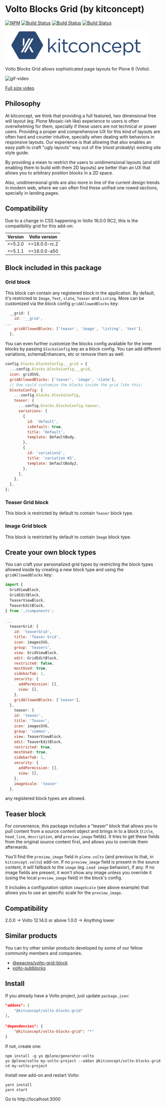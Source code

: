 # Volto Blocks Grid (by kitconcept)

[![NPM](https://img.shields.io/npm/v/@kitconcept/volto-blocks-grid.svg)](https://www.npmjs.com/package/@kitconcept/volto-blocks-grid)
[![Build Status](https://github.com/kitconcept/volto-blocks-grid/actions/workflows/code.yml/badge.svg)](https://github.com/kitconcept/volto-blocks-grid/actions)
[![Build Status](https://github.com/kitconcept/volto-blocks-grid/actions/workflows/unit.yml/badge.svg)](https://github.com/kitconcept/volto-blocks-grid/actions)
[![Build Status](https://github.com/kitconcept/volto-blocks-grid/actions/workflows/acceptance.yml/badge.svg)](https://github.com/kitconcept/volto-blocks-grid/actions)

![kitconcept GmbH](https://raw.githubusercontent.com/kitconcept/volto-form-builder/master/kitconcept.png)

Volto Blocks Grid allows sophisticated page layouts for Plone 6 (Volto).

![gif-video](https://user-images.githubusercontent.com/486927/114311809-8b032600-9af0-11eb-90e0-0944294a6084.gif)

[Full size video](https://user-images.githubusercontent.com/486927/114309930-40ca7680-9ae9-11eb-873d-0504bddc0682.mov)

## Philosophy

At kitconcept, we think that providing a full featured, two dimensional free will layout
(eg. Plone Mosaic-ish like) experience to users is often overwhelming for them,
specially if these users are not technical or power users. Providing a proper and
comprehensive UX for this kind of layouts are often hard and counter intuitive,
specially when dealing with behaviors in responsive layouts. Our experience is that
allowing that also enables an easy path to craft "ugly layouts" way out of the (most
probably) existing site style guide.

By providing a mean to restrict the users to unidimensional layouts (and still enabling
them to build with them 2D layouts) are better than an UX that allows you to arbitrary
position blocks in a 2D space.

Also, unidimensional grids are also more in line of the current design trends in modern
web, where we can often find these unified one rowed sections, specially in landing pages.

## Compatibility

Due to a change in CSS happening in Volto 16.0.0 RC2, this is the compatibility grid for this add-on:

|Version   |Volto version |
|----------|--------------|
|>=5.2.0   |>=16.0.0-rc.2 |
|<=5.1.1   |<=16.0.0-a50  |

## Block included in this package

### Grid block

This block can contain any registered block in the application. By default, it's
restricted to `Image`, `Text`, `slate`, `Teaser` and `Listing`. More can be customized via the
block config `gridAllowedBlocks` key:

```js
  __grid: {
    id: '__grid',
...
    gridAllowedBlocks: ['teaser', 'image', 'listing', 'text'],
  },
```

You can even further customize the blocks config available for the inner blocks by passing `blocksConfig` key as a block config. You can add different variations, schemaEnhancers, etc or remove them as well:

```js
config.blocks.blocksConfig.__grid = {
  ...config.blocks.blocksConfig.__grid,
  icon: gridSVG,
  gridAllowedBlocks: ['teaser', 'image', 'slate'],
  // One could customize the blocks inside the grid like this:
  blocksConfig: {
    ...config.blocks.blocksConfig,
    teaser: {
      ...config.blocks.blocksConfig.teaser,
      variations: [
        {
          id: 'default',
          isDefault: true,
          title: 'Default',
          template: DefaultBody,
        },
        {
          id: 'variation2',
          title: 'variation #2',
          template: DefaultBody2,
        },
      ],
    },
  },
};
```

### Teaser Grid block

This block is restricted by default to contain `Teaser` block type.

### Image Grid block

This block is restricted by default to contain `Image` block type.

## Create your own block types

You can craft your personalized grid types by restricting the block types allowed inside
by creating a new block type and using the `gridAllowedBlocks` key:

```js
import {
  GridViewBlock,
  GridEditBlock,
  TeaserViewBlock,
  TeaserEditBlock,
} from './components';

...
  teaserGrid: {
    id: 'teaserGrid',
    title: 'Teaser Grid',
    icon: imagesSVG,
    group: 'teasers',
    view: GridViewBlock,
    edit: GridEditBlock,
    restricted: false,
    mostUsed: true,
    sidebarTab: 1,
    security: {
      addPermission: [],
      view: [],
    },
    gridAllowedBlocks: ['teaser'],
  },
    teaser: {
    id: 'teaser',
    title: 'Teaser',
    icon: imagesSVG,
    group: 'common',
    view: TeaserViewBlock,
    edit: TeaserEditBlock,
    restricted: true,
    mostUsed: true,
    sidebarTab: 1,
    security: {
      addPermission: [],
      view: [],
    },
    imageScale: 'teaser'
  },
```

any registered block types are allowed.

## Teaser block

For convenience, this package includes a "teaser" block that allows you to pull content from a source content object and brings in to a block (`title`, `head_line`, `description`, and `preview_image` fields). It tries to get these fields from the original source content first, and allows you to override them afterwards.

You'll find the `preview_image` field in `plone.volto` (and previous to that, in `kitconcept.volto`) add-on. If no `preview_image` field is present in the source content, it will fallback to the `image` (eg. `Lead image` behavior), if any. If no image fields are present, it won't show any image unless you override it (using the local `preview_image` field) in the block's config.

It includes a configuration option `imageScale` (see above example) that allows you to use an specific scale for the `preview_image`.

## Compatibility

2.0.0 -> Volto 12.14.0 or above
1.0.0 -> Anything lower

## Similar products

You can try other similar products developed by some of our fellow community members and
companies.

- [@eeacms/volto-grid-block](https://github.com/eea/volto-grid-block)
- [volto-subblocks](https://github.com/collective/volto-subblocks)

## Install

If you already have a Volto project, just update `package.json`:

```JSON
"addons": [
    "@kitconcept/volto-blocks-grid"
],

"dependencies": {
    "@kitconcept/volto-blocks-grid": "*"
}
```

If not, create one:

```shell
npm install -g yo @plone/generator-volto
yo @plone/volto my-volto-project --addon @kitconcept/volto-blocks-grid
cd my-volto-project
```

Install new add-on and restart Volto:

```shell
yarn install
yarn start
```

Go to http://localhost:3000
